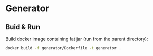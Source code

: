 # Generator

## Buid & Run
Build docker image containing fat jar (run from the parent directory):

```sh
docker build -f generator/Dockerfile -t generator .
```

